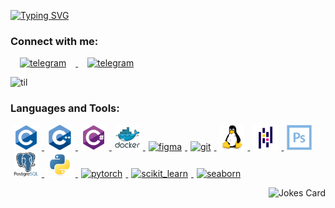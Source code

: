 <!-- [![Typing SVG](https://readme-typing-svg.herokuapp.com?font=Fira+Code&pause=1000&center=true&multiline=true&width=435&lines=Hi+%F0%9F%91%8B%2C+I'm+Diana;A+passionate+Data+Scientist+from+Russia)](https://git.io/typing-svg) -->
<!-- <h1 align="center">Hi 👋, I'm Diana</h1> -->
<!-- <h3 align="center">A passionate Data Scientist from Russia</h3> -->
<p><a href="https://git.io/typing-svg"><img src="https://readme-typing-svg.herokuapp.com?font=Fira+Code&pause=200&color=3180D7&multiline=true&width=498&height=82&lines=Hi+%F0%9F%91%8B%2C+I'm+Diana;A+passionate+Data+Scientist+from+Russia" alt="Typing SVG" /></a>
 </p>
<h3 align="left">Connect with me:</h3>
<p align="left">
  <a href="https://t.me/z0_xy" target="_blank" rel="noreferrer"> 
    <img  hspace="15" src="https://steemitimages.com/p/3W72119s5BjWPGGUiZ9pqnZoj8JHYxCCp9dtn2QVeutFMyS7USjQzFhQBankXumkpSBD1yM1k24zdp3M4hxygjV1CEEMZAfGnBdLVoHgQ94F6JaFe3UCw8?format=match&mode=fit" margin-left=55px alt="telegram" width="41" height="40"/>  
    </a>
  <a href="mailto:marvanovadiana24@gmail.com?subject=Data Scientist" target="_blank" rel="noreferrer"> 
    <img  hspace="15"  src="https://pngimg.com/uploads/gmail_logo/gmail_logo_PNG11.png"  margin-right=55px alt="telegram" width="60" height="40"/> 
   </a>
</p>

![til](https://github.com/z01xy/z01xy/blob/main/github-user-contribution.svg)

<h3 align="left">Languages and Tools:</h3>
<p align="left"> <a href="https://www.cprogramming.com/" target="_blank" rel="noreferrer"> <img src="https://raw.githubusercontent.com/devicons/devicon/master/icons/c/c-original.svg" hspace="5" alt="c" width="40" height="40"/> </a> <a href="https://www.w3schools.com/cpp/" target="_blank" rel="noreferrer"> <img hspace="5" src="https://raw.githubusercontent.com/devicons/devicon/master/icons/cplusplus/cplusplus-original.svg" alt="cplusplus" width="40" height="40"/> </a> <a href="https://www.w3schools.com/cs/" target="_blank" rel="noreferrer"> <img src="https://raw.githubusercontent.com/devicons/devicon/master/icons/csharp/csharp-original.svg" hspace="5" alt="csharp" width="40" height="40"/> </a> <a href="https://www.docker.com/" target="_blank" rel="noreferrer"> <img hspace="5" src="https://raw.githubusercontent.com/devicons/devicon/master/icons/docker/docker-original-wordmark.svg" alt="docker" width="40" height="40"/> </a> <a href="https://www.figma.com/" target="_blank" rel="noreferrer"> <img src="https://www.vectorlogo.zone/logos/figma/figma-icon.svg" hspace="5" alt="figma" width="40" height="40"/> </a> <a href="https://git-scm.com/" target="_blank" rel="noreferrer"> <img hspace="5" src="https://www.vectorlogo.zone/logos/git-scm/git-scm-icon.svg" alt="git" width="40" height="40"/> </a> <a href="https://www.linux.org/" target="_blank" rel="noreferrer"> <img hspace="5" src="https://raw.githubusercontent.com/devicons/devicon/master/icons/linux/linux-original.svg" alt="linux" width="40" height="40"/> </a> <a href="https://pandas.pydata.org/" target="_blank" rel="noreferrer"> <img src="https://raw.githubusercontent.com/devicons/devicon/2ae2a900d2f041da66e950e4d48052658d850630/icons/pandas/pandas-original.svg" hspace="5" alt="pandas" width="40" height="40"/> </a> <a href="https://www.photoshop.com/en" target="_blank" rel="noreferrer"> <img  hspace="5" src="https://raw.githubusercontent.com/devicons/devicon/master/icons/photoshop/photoshop-line.svg" alt="photoshop" width="40" height="40"/> </a> <a href="https://www.postgresql.org" target="_blank" rel="noreferrer"> <img hspace="5" src="https://raw.githubusercontent.com/devicons/devicon/master/icons/postgresql/postgresql-original-wordmark.svg" alt="postgresql" width="40" height="40"/> </a> <a href="https://www.python.org" target="_blank" rel="noreferrer"> <img hspace="5" src="https://raw.githubusercontent.com/devicons/devicon/master/icons/python/python-original.svg" alt="python" width="40" height="40"/> </a> <a href="https://pytorch.org/" target="_blank" rel="noreferrer"> <img hspace="5"src="https://www.vectorlogo.zone/logos/pytorch/pytorch-icon.svg" alt="pytorch" width="40" height="40"/> </a> <a href="https://scikit-learn.org/" target="_blank" rel="noreferrer"> <img hspace="5" src="https://upload.wikimedia.org/wikipedia/commons/0/05/Scikit_learn_logo_small.svg" alt="scikit_learn" width="40" height="40"/> </a> <a href="https://seaborn.pydata.org/" target="_blank" rel="noreferrer"> <img hspace="5" src="https://seaborn.pydata.org/_images/logo-mark-lightbg.svg" alt="seaborn" width="40" height="40"/> </a> </p>
<p align="right"><img src="https://readme-jokes.vercel.app/api" alt="Jokes Card" /></p>
